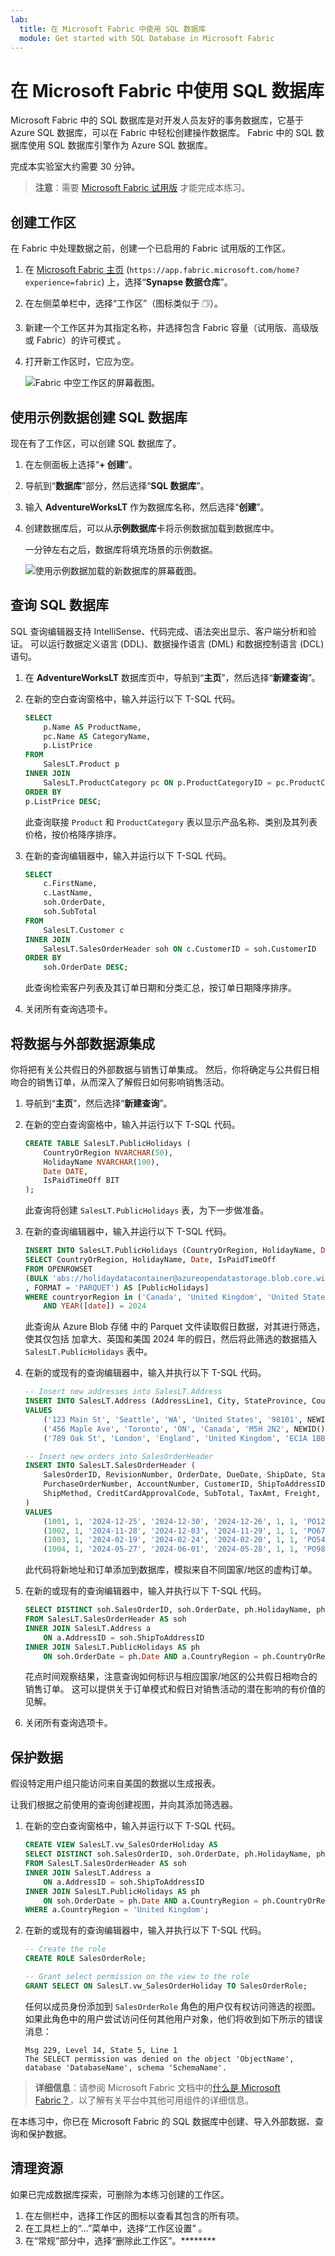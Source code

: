 ```yaml
---
lab:
  title: 在 Microsoft Fabric 中使用 SQL 数据库
  module: Get started with SQL Database in Microsoft Fabric
---
```


# 在 Microsoft Fabric 中使用 SQL 数据库

Microsoft Fabric 中的 SQL 数据库是对开发人员友好的事务数据库，它基于Azure SQL 数据库，可以在 Fabric 中轻松创建操作数据库。 Fabric 中的 SQL 数据库使用 SQL 数据库引擎作为 Azure SQL 数据库。

完成本实验室大约需要 30 分钟。

> **注意**：需要 [Microsoft Fabric 试用版](https://learn.microsoft.com/fabric/get-started/fabric-trial) 才能完成本练习。

## 创建工作区

在 Fabric 中处理数据之前，创建一个已启用的 Fabric 试用版的工作区。

1. 在 [Microsoft Fabric 主页](https://app.fabric.microsoft.com/home?experience=fabric) (`https://app.fabric.microsoft.com/home?experience=fabric`) 上，选择“**Synapse 数据仓库**”。
1. 在左侧菜单栏中，选择“工作区”（图标类似于 &#128455;）。
1. 新建一个工作区并为其指定名称，并选择包含 Fabric 容量（试用版、高级版或 Fabric）的许可模式  。
1. 打开新工作区时，它应为空。

    ![Fabric 中空工作区的屏幕截图。](./Images/new-workspace.png)

## 使用示例数据创建 SQL 数据库

现在有了工作区，可以创建 SQL 数据库了。

1. 在左侧面板上选择“**+ 创建**”。
1. 导航到“**数据库**”部分，然后选择“**SQL 数据库**”。
1. 输入 **AdventureWorksLT** 作为数据库名称，然后选择“**创建**”。
1. 创建数据库后，可以从**示例数据库**卡将示例数据加载到数据库中。

    一分钟左右之后，数据库将填充场景的示例数据。

    ![使用示例数据加载的新数据库的屏幕截图。](./Images/sql-database-sample.png)

## 查询 SQL 数据库

SQL 查询编辑器支持 IntelliSense、代码完成、语法突出显示、客户端分析和验证。 可以运行数据定义语言 (DDL)、数据操作语言 (DML) 和数据控制语言 (DCL) 语句。

1. 在 **AdventureWorksLT** 数据库页中，导航到“**主页**”，然后选择“**新建查询**”。

1. 在新的空白查询窗格中，输入并运行以下 T-SQL 代码。

    ```sql
    SELECT 
        p.Name AS ProductName,
        pc.Name AS CategoryName,
        p.ListPrice
    FROM 
        SalesLT.Product p
    INNER JOIN 
        SalesLT.ProductCategory pc ON p.ProductCategoryID = pc.ProductCategoryID
    ORDER BY 
    p.ListPrice DESC;
    ```
    
    此查询联接 `Product` 和 `ProductCategory` 表以显示产品名称、类别及其列表价格，按价格降序排序。

1. 在新的查询编辑器中，输入并运行以下 T-SQL 代码。

    ```sql
   SELECT 
        c.FirstName,
        c.LastName,
        soh.OrderDate,
        soh.SubTotal
    FROM 
        SalesLT.Customer c
    INNER JOIN 
        SalesLT.SalesOrderHeader soh ON c.CustomerID = soh.CustomerID
    ORDER BY 
        soh.OrderDate DESC;
    ```

    此查询检索客户列表及其订单日期和分类汇总，按订单日期降序排序。 

1. 关闭所有查询选项卡。

## 将数据与外部数据源集成

你将把有关公共假日的外部数据与销售订单集成。 然后，你将确定与公共假日相吻合的销售订单，从而深入了解假日如何影响销售活动。

1. 导航到“**主页**”，然后选择“**新建查询**”。

1. 在新的空白查询窗格中，输入并运行以下 T-SQL 代码。

    ```sql
    CREATE TABLE SalesLT.PublicHolidays (
        CountryOrRegion NVARCHAR(50),
        HolidayName NVARCHAR(100),
        Date DATE,
        IsPaidTimeOff BIT
    );
    ```

    此查询将创建 `SalesLT.PublicHolidays` 表，为下一步做准备。

1. 在新的查询编辑器中，输入并运行以下 T-SQL 代码。

    ```sql
    INSERT INTO SalesLT.PublicHolidays (CountryOrRegion, HolidayName, Date, IsPaidTimeOff)
    SELECT CountryOrRegion, HolidayName, Date, IsPaidTimeOff
    FROM OPENROWSET 
    (BULK 'abs://holidaydatacontainer@azureopendatastorage.blob.core.windows.net/Processed/*.parquet'
    , FORMAT = 'PARQUET') AS [PublicHolidays]
    WHERE countryorRegion in ('Canada', 'United Kingdom', 'United States')
        AND YEAR([date]) = 2024
    ```
    
    此查询从 Azure Blob 存储 中的 Parquet 文件读取假日数据，对其进行筛选，使其仅包括 加拿大、英国和美国 2024 年的假日，然后将此筛选的数据插入 `SalesLT.PublicHolidays` 表中。    

1. 在新的或现有的查询编辑器中，输入并执行以下 T-SQL 代码。

    ```sql
    -- Insert new addresses into SalesLT.Address
    INSERT INTO SalesLT.Address (AddressLine1, City, StateProvince, CountryRegion, PostalCode, rowguid, ModifiedDate)
    VALUES
        ('123 Main St', 'Seattle', 'WA', 'United States', '98101', NEWID(), GETDATE()),
        ('456 Maple Ave', 'Toronto', 'ON', 'Canada', 'M5H 2N2', NEWID(), GETDATE()),
        ('789 Oak St', 'London', 'England', 'United Kingdom', 'EC1A 1BB', NEWID(), GETDATE());
    
    -- Insert new orders into SalesOrderHeader
    INSERT INTO SalesLT.SalesOrderHeader (
        SalesOrderID, RevisionNumber, OrderDate, DueDate, ShipDate, Status, OnlineOrderFlag, 
        PurchaseOrderNumber, AccountNumber, CustomerID, ShipToAddressID, BillToAddressID, 
        ShipMethod, CreditCardApprovalCode, SubTotal, TaxAmt, Freight, Comment, rowguid, ModifiedDate
    )
    VALUES
        (1001, 1, '2024-12-25', '2024-12-30', '2024-12-26', 1, 1, 'PO12345', 'AN123', 1, (SELECT TOP 1 AddressID FROM SalesLT.Address WHERE AddressLine1 = '789 Oak St'), (SELECT TOP 1 AddressID FROM SalesLT.Address WHERE AddressLine1 = '123 Main St'), 'Ground', '12345', 100.00, 10.00, 5.00, 'New Order 1', NEWID(), GETDATE()),
        (1002, 1, '2024-11-28', '2024-12-03', '2024-11-29', 1, 1, 'PO67890', 'AN456', 2, (SELECT TOP 1 AddressID FROM SalesLT.Address WHERE AddressLine1 = '123 Main St'), (SELECT TOP 1 AddressID FROM SalesLT.Address WHERE AddressLine1 = '456 Maple Ave'), 'Air', '67890', 200.00, 20.00, 10.00, 'New Order 2', NEWID(), GETDATE()),
        (1003, 1, '2024-02-19', '2024-02-24', '2024-02-20', 1, 1, 'PO54321', 'AN789', 3, (SELECT TOP 1 AddressID FROM SalesLT.Address WHERE AddressLine1 = '456 Maple Ave'), (SELECT TOP 1 AddressID FROM SalesLT.Address WHERE AddressLine1 = '789 Oak St'), 'Sea', '54321', 300.00, 30.00, 15.00, 'New Order 3', NEWID(), GETDATE()),
        (1004, 1, '2024-05-27', '2024-06-01', '2024-05-28', 1, 1, 'PO98765', 'AN321', 4, (SELECT TOP 1 AddressID FROM SalesLT.Address WHERE AddressLine1 = '789 Oak St'), (SELECT TOP 1 AddressID FROM SalesLT.Address WHERE AddressLine1 = '789 Oak St'), 'Ground', '98765', 400.00, 40.00, 20.00, 'New Order 4', NEWID(), GETDATE());
    ```

    此代码将新地址和订单添加到数据库，模拟来自不同国家/地区的虚构订单。

1. 在新的或现有的查询编辑器中，输入并执行以下 T-SQL 代码。

    ```sql
    SELECT DISTINCT soh.SalesOrderID, soh.OrderDate, ph.HolidayName, ph.CountryOrRegion
    FROM SalesLT.SalesOrderHeader AS soh
    INNER JOIN SalesLT.Address a
        ON a.AddressID = soh.ShipToAddressID
    INNER JOIN SalesLT.PublicHolidays AS ph
        ON soh.OrderDate = ph.Date AND a.CountryRegion = ph.CountryOrRegion
    ```

    花点时间观察结果，注意查询如何标识与相应国家/地区的公共假日相吻合的销售订单。 这可以提供关于订单模式和假日对销售活动的潜在影响的有价值的见解。

1. 关闭所有查询选项卡。

## 保护数据

假设特定用户组只能访问来自美国的数据以生成报表。

让我们根据之前使用的查询创建视图，并向其添加筛选器。

1. 在新的空白查询窗格中，输入并运行以下 T-SQL 代码。

    ```sql
    CREATE VIEW SalesLT.vw_SalesOrderHoliday AS
    SELECT DISTINCT soh.SalesOrderID, soh.OrderDate, ph.HolidayName, ph.CountryOrRegion
    FROM SalesLT.SalesOrderHeader AS soh
    INNER JOIN SalesLT.Address a
        ON a.AddressID = soh.ShipToAddressID
    INNER JOIN SalesLT.PublicHolidays AS ph
        ON soh.OrderDate = ph.Date AND a.CountryRegion = ph.CountryOrRegion
    WHERE a.CountryRegion = 'United Kingdom';
    ```

1. 在新的或现有的查询编辑器中，输入并执行以下 T-SQL 代码。

    ```sql
    -- Create the role
    CREATE ROLE SalesOrderRole;
    
    -- Grant select permission on the view to the role
    GRANT SELECT ON SalesLT.vw_SalesOrderHoliday TO SalesOrderRole;
    ```

    任何以成员身份添加到 `SalesOrderRole` 角色的用户仅有权访问筛选的视图。 如果此角色中的用户尝试访问任何其他用户对象，他们将收到如下所示的错误消息：

    ```
    Msg 229, Level 14, State 5, Line 1
    The SELECT permission was denied on the object 'ObjectName', database 'DatabaseName', schema 'SchemaName'.
    ```

> **详细信息**：请参阅 Microsoft Fabric 文档中的[什么是 Microsoft Fabric？](https://learn.microsoft.com/fabric/get-started/microsoft-fabric-overview)，以了解有关平台中其他可用组件的详细信息。

在本练习中，你已在 Microsoft Fabric 的 SQL 数据库中创建、导入外部数据、查询和保护数据。

## 清理资源

如果已完成数据库探索，可删除为本练习创建的工作区。

1. 在左侧栏中，选择工作区的图标以查看其包含的所有项。
2. 在工具栏上的“...”菜单中，选择“工作区设置” 。
3. 在“常规”部分中，选择“删除此工作区”。********
